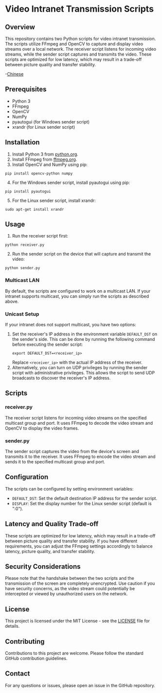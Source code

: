 # Video Intranet Transmission Scripts
## Overview
This repository contains two Python scripts for video intranet transmission. The scripts utilize FFmpeg and OpenCV to capture and display video streams over a local network. The receiver script listens for incoming video streams, while the sender script captures and transmits the video. These scripts are optimized for low latency, which may result in a trade-off between picture quality and transfer stability.

-[Chinese](README.md)

## Prerequisites
- Python 3
- FFmpeg
- OpenCV
- NumPy
- pyautogui (for Windows sender script)
- xrandr (for Linux sender script)
## Installation
1. Install Python 3 from [python.org](https://www.python.org/downloads/).
2. Install FFmpeg from [ffmpeg.org](https://ffmpeg.org/download.html).
3. Install OpenCV and NumPy using pip:
```
pip install opencv-python numpy
```
4. For the Windows sender script, install pyautogui using pip:
```
pip install pyautogui
```
5. For the Linux sender script, install xrandr:
```
sudo apt-get install xrandr
```
## Usage
1. Run the receiver script first:
```
python receiver.py
```
2. Run the sender script on the device that will capture and transmit the video:
```
python sender.py
```
### Multicast LAN
By default, the scripts are configured to work on a multicast LAN. If your intranet supports multicast, you can simply run the scripts as described above.
### Unicast Setup
If your intranet does not support multicast, you have two options:
1. Set the receiver's IP address in the environment variable `DEFAULT_DST` on the sender's side. This can be done by running the following command before executing the sender script:
   ```
   export DEFAULT_DST=<receiver_ip>
   ```
   Replace `<receiver_ip>` with the actual IP address of the receiver.
2. Alternatively, you can turn on UDP privileges by running the sender script with administrative privileges. This allows the script to send UDP broadcasts to discover the receiver's IP address.
## Scripts
### receiver.py
The receiver script listens for incoming video streams on the specified multicast group and port. It uses FFmpeg to decode the video stream and OpenCV to display the video frames.
### sender.py
The sender script captures the video from the device's screen and transmits it to the receiver. It uses FFmpeg to encode the video stream and sends it to the specified multicast group and port.
## Configuration
The scripts can be configured by setting environment variables:
- `DEFAULT_DST`: Set the default destination IP address for the sender script.
- `DISPLAY`: Set the display number for the Linux sender script (default is ":0").
## Latency and Quality Trade-off
These scripts are optimized for low latency, which may result in a trade-off between picture quality and transfer stability. If you have different requirements, you can adjust the FFmpeg settings accordingly to balance latency, picture quality, and transfer stability.
## Security Considerations
Please note that the handshake between the two scripts and the transmission of the screen are completely unencrypted. Use caution if you have security concerns, as the video stream could potentially be intercepted or viewed by unauthorized users on the network.
## License
This project is licensed under the MIT License - see the [LICENSE](LICENSE) file for details.
## Contributing
Contributions to this project are welcome. Please follow the standard GitHub contribution guidelines.
## Contact
For any questions or issues, please open an issue in the GitHub repository.
